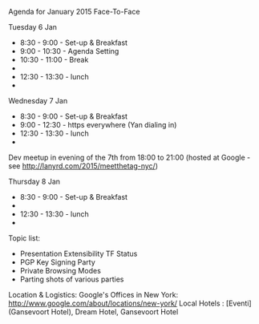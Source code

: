 Agenda for January 2015 Face-To-Face

Tuesday 6 Jan
* 8:30 - 9:00 - Set-up & Breakfast
* 9:00 - 10:30 - Agenda Setting
* 10:30 - 11:00 - Break
* 
* 12:30 - 13:30 - lunch
* 

Wednesday 7 Jan 
* 8:30 - 9:00 - Set-up & Breakfast
* 9:00 - 12:30 - https everywhere (Yan dialing in)
* 12:30 - 13:30 - lunch
* 

Dev meetup in evening of the 7th from 18:00 to 21:00 (hosted at Google - see http://lanyrd.com/2015/meetthetag-nyc/)

Thursday 8 Jan
* 8:30 - 9:00 - Set-up & Breakfast
*
* 12:30 - 13:30 - lunch
* 

Topic list:
 * Presentation Extensibility TF Status
 * PGP Key Signing Party
 * Private Browsing Modes
 * Parting shots of various parties

Location & Logistics:
Google's Offices in New York: http://www.google.com/about/locations/new-york/
Local Hotels : [Eventi](Gansevoort Hotel), Dream Hotel, Gansevoort Hotel
